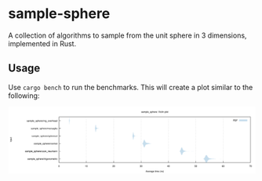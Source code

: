 # sample-sphere

A collection of algorithms to sample from the unit sphere in 3 dimensions,
implemented in Rust.


## Usage

Use `cargo bench` to run the benchmarks. This will create a
plot similar to the following:

![](violin.svg)
